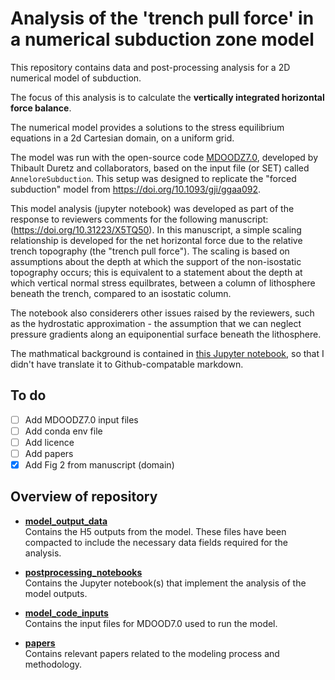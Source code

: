 #  Analysis of the 'trench pull force' in a numerical subduction zone model

This repository contains data and post-processing analysis for a 2D numerical model of subduction. 

The focus of this analysis is to calculate the **vertically integrated horizontal force balance**. 

The numerical model provides a solutions to the stress equilibrium equations in a 2d Cartesian domain, on a uniform grid. 

The model was run with the open-source code [MDOODZ7.0](https://github.com/tduretz/MDOODZ7.0), developed by Thibault Duretz and collaborators, based on the input file (or SET) called `AnneloreSubduction`. This setup was designed to replicate the "forced subduction" model from https://doi.org/10.1093/gji/ggaa092. 

This model analysis (jupyter notebook) was developed as part of the response to reviewers comments for the following manuscript: (https://doi.org/10.31223/X5TQ50). In this manuscript, a simple scaling relationship is developed for the net horizontal force due to the relative trench topography (the "trench pull force"). The scaling is based on assumptions about the depth at which the support of the non-isostatic topography occurs; this is equivalent to a statement about the depth at which vertical normal stress equilbrates, between a column of lithosphere beneath the trench, compared to an isostatic column. 

The notebook also considerers other issues raised by the reviewers, such as the hydrostatic approximation - the assumption that we can neglect pressure gradients along an equiponential surface beneath the lithosphere.

The mathmatical background is contained in [this Jupyter notebook](https://github.com/dansand/trench_pull_force/blob/main/postprocessing_notebooks/single_step_analysis.ipynb), so that I didn't have translate it to Github-compatable markdown.

## To do

- [ ] Add MDOODZ7.0 input files
- [ ] Add conda env file
- [ ] Add licence
- [ ] Add papers
- [x] Add Fig 2 from manuscript (domain)

## Overview of repository

- **[model_output_data](./model_output_data)**  
  Contains the H5 outputs from the model. These files have been compacted to include the necessary data fields required for the analysis.

- **[postprocessing_notebooks](./postprocessing_notebooks)**  
  Contains the Jupyter notebook(s) that implement the analysis of the model outputs.

- **[model_code_inputs](./model_code_inputs)**  
  Contains the input files for MDOOD7.0 used to run the model.

- **[papers](./papers)**  
  Contains relevant papers related to the modeling process and methodology.
